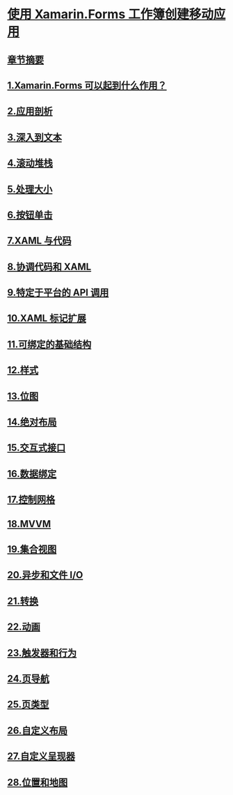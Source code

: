 # [使用 Xamarin.Forms 工作簿创建移动应用](index.md)
## [章节摘要](summaries/index.md)
## [1.Xamarin.Forms 可以起到什么作用？](summaries/chapter01.md)
## [2.应用剖析](summaries/chapter02.md)
## [3.深入到文本](summaries/chapter03.md)
## [4.滚动堆栈](summaries/chapter04.md)
## [5.处理大小](summaries/chapter05.md)
## [6.按钮单击](summaries/chapter06.md)
## [7.XAML 与代码](summaries/chapter07.md)
## [8.协调代码和 XAML](summaries/chapter08.md)
## [9.特定于平台的 API 调用](summaries/chapter09.md)
## [10.XAML 标记扩展](summaries/chapter10.md)
## [11.可绑定的基础结构](summaries/chapter11.md)
## [12.样式](summaries/chapter12.md)
## [13.位图](summaries/chapter13.md)
## [14.绝对布局](summaries/chapter14.md)
## [15.交互式接口](summaries/chapter15.md)
## [16.数据绑定](summaries/chapter16.md)
## [17.控制网格](summaries/chapter17.md)
## [18.MVVM](summaries/chapter18.md)
## [19.集合视图](summaries/chapter19.md)
## [20.异步和文件 I/O](summaries/chapter20.md)
## [21.转换](summaries/chapter21.md)
## [22.动画](summaries/chapter22.md)
## [23.触发器和行为](summaries/chapter23.md)
## [24.页导航](summaries/chapter24.md)
## [25.页类型](summaries/chapter25.md)
## [26.自定义布局](summaries/chapter26.md)
## [27.自定义呈现器](summaries/chapter27.md)
## [28.位置和地图](summaries/chapter28.md)
